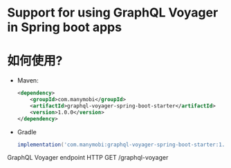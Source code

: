 Support for using GraphQL Voyager in Spring boot apps
==========================================


# 如何使用?
-   Maven:
    ```xml
    <dependency>
        <groupId>com.manymobi</groupId>
        <artifactId>graphql-voyager-spring-boot-starter</artifactId>
        <version>1.0.0</version>
    </dependency>
    ```
-   Gradle
    ```groovy
    implementation('com.manymobi:graphql-voyager-spring-boot-starter:1.0.0')
    ```

GraphQL Voyager endpoint HTTP GET /graphql-voyager
